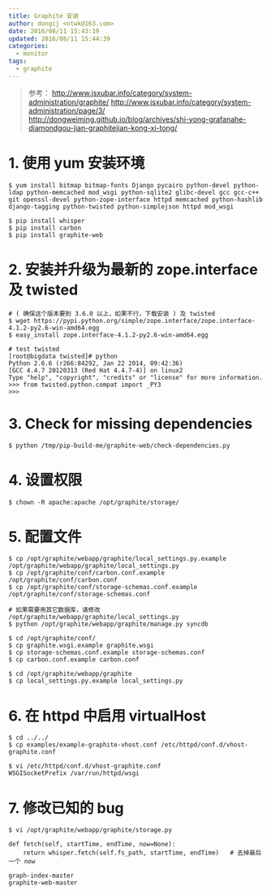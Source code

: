 ```yaml
---
title: Graphite 安装
author: dongcj <ntwk@163.com>
date: 2016/08/11 15:43:19
updated: 2016/08/11 15:44:39
categories:
  - monitor
tags:
  - graphite
---
```

> 参考：
> http://www.jsxubar.info/category/system-administration/graphite/
> http://www.jsxubar.info/category/system-administration/page/3/
> http://dongweiming.github.io/blog/archives/shi-yong-grafanahe-diamondgou-jian-graphitejian-kong-xi-tong/

# 1. 使用 yum 安装环境
    $ yum install bitmap bitmap-fonts Django pycairo python-devel python-ldap python-memcached mod_wsgi python-sqlite2 glibc-devel gcc gcc-c++ git openssl-devel python-zope-interface httpd memcached python-hashlib  django-tagging python-twisted python-simplejson httpd mod_wsgi

    $ pip install whisper
    $ pip install carbon
    $ pip install graphite-web

# 2. 安装并升级为最新的 zope.interface 及 twisted
    # ( 确保这个版本要到 3.6.0 以上，如果不行，下载安装 ) 及 twisted
    $ wget https://pypi.python.org/simple/zope.interface/zope.interface-4.1.2-py2.6-win-amd64.egg
    $ easy_install zope.interface-4.1.2-py2.6-win-amd64.egg

    # test twisted
    [root@bigdata twisted]# python
    Python 2.6.6 (r266:84292, Jan 22 2014, 09:42:36)
    [GCC 4.4.7 20120313 (Red Hat 4.4.7-4)] on linux2
    Type "help", "copyright", "credits" or "license" for more information.
    >>> from twisted.python.compat import _PY3
    >>>

# 3. Check for missing dependencies
    $ python /tmp/pip-build-me/graphite-web/check-dependencies.py

# 4. 设置权限
    $ chown -R apache:apache /opt/graphite/storage/

# 5. 配置文件
    $ cp /opt/graphite/webapp/graphite/local_settings.py.example /opt/graphite/webapp/graphite/local_settings.py
    $ cp /opt/graphite/conf/carbon.conf.example /opt/graphite/conf/carbon.conf
    $ cp /opt/graphite/conf/storage-schemas.conf.example /opt/graphite/conf/storage-schemas.conf

    # 如果需要用其它数据库，请修改 /opt/graphite/webapp/graphite/local_settings.py
    $ python /opt/graphite/webapp/graphite/manage.py syncdb

    $ cd /opt/graphite/conf/
    $ cp graphite.wsgi.example graphite.wsgi
    $ cp storage-schemas.conf.example storage-schemas.conf
    $ cp carbon.conf.example carbon.conf

    $ cd /opt/graphite/webapp/graphite
    $ cp local_settings.py.example local_settings.py

# 6. 在 httpd 中启用 virtualHost
    $ cd ../../
    $ cp examples/example-graphite-vhost.conf /etc/httpd/conf.d/vhost-graphite.conf

    $ vi /etc/httpd/conf.d/vhost-graphite.conf
    WSGISocketPrefix /var/run/httpd/wsgi

# 7. 修改已知的 bug
    $ vi /opt/graphite/webapp/graphite/storage.py

    def fetch(self, startTime, endTime, now=None):
        return whisper.fetch(self.fs_path, startTime, endTime)   # 去掉最后一个 now

    graph-index-master
    graphite-web-master

